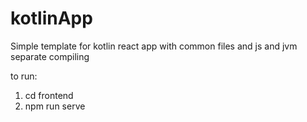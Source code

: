 # kotlinApp
Simple template for kotlin react app with common files and js and jvm separate compiling

to run:
1) cd frontend
2) npm run serve
